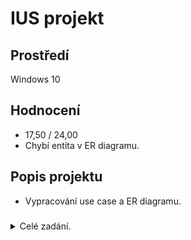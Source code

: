 # IUS projekt

## Prostředí
Windows 10

## Hodnocení
- 17,50 / 24,00
- Chybí entita v ER diagramu.

## Popis projektu
- Vypracování use case a ER diagramu.

###
<details>
<summary>Celé zadání.</summary>

>>>
  ## Nabídka ubytování
Navrhněte IS OffHause ("Offer flat or hause"), který by poskytoval přehled o nabízeném ubytování, recenze hostů, údaje o pronajímatelích, o hostech, jejich pobytech, platby za pokoje, atd. Hosté mohou provádět rezervace pokojů (tím pádem musí zadat své osobní údaje). Host si může v rámci jedné rezervace objednat více pokojů, třeba i na jiné datum. Stačí, když majitel nemovitosti bude mít informace pouze o jednom hostu, který zaštiťuje celý pobyt (o ostatních účastnících pobytu nemusí být dostupné žádné informace). Pobyt je vytvořen na základě rezervace, k uskutečnění pobytu však nemusí dojít. Jednotlivé domy či byty mají jisté vybavení (parkování, výtah, kuchyň, topení, apod.), pravidla, popis ubytování, informace o přístupu pro hosty a bezpečnostní prvky. Host si může rezervovat buď jednotlivé pokoje nebo celý byt/dům. Cena ubytování se navíc může lišit podle období, po které se host ubytuje (týdenní, měsíční sleva). IS bude dále schopen evidovat skutečně absolvované pobyty - tj. která ubytování host od kdy do kdy využíval. U každého pobytu je evidována platba za daný pobyt. Aby se hosté mohli správně rozhodnout, jaké ubytování si zvolí, můžou psát na ubytování recenze a musí znát i pronajímatele ubytování - základní informace o něm, zda se s ním domluví, jak vypadá a jak rychle odpovídá na dotazy. Host si vybírá ubytování především podle destinace, do které chce jet, a tak mu OffHause nabízí nejen tuto možnost, ale také potřebné informace o tom, co může v daném městě dělat, jak se tam může přepravovat a seznam aktivit a míst, které může navštívit.
